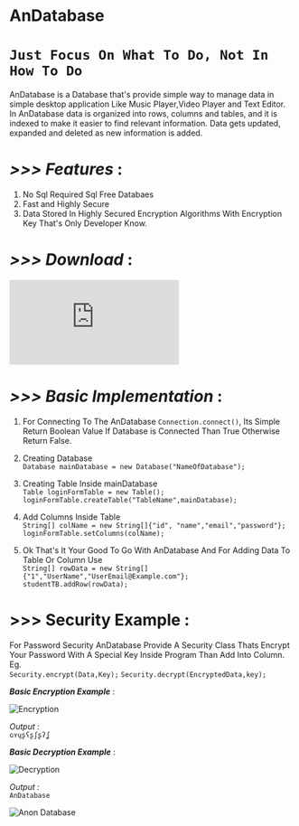 # AnDatabase

# `Just Focus On What To Do, Not In How To Do`


AnDatabase is a Database that's provide simple way to manage data in simple desktop application Like Music Player,Video Player and Text Editor.
In AnDatabase data is organized into rows, columns and tables, and it is indexed to make it easier to find relevant information. Data gets updated, expanded and deleted as new information is added.


# _>>> Features_ : 
 1. No Sql Required Sql Free Databaes
 2. Fast and Highly Secure 
 3. Data Stored In Highly Secured Encryption Algorithms With Encryption Key That's Only Developer Know.
 
# _>>> Download_ :   
![AnDatabase v2.0.jar](https://github.com/anongrp/AnDatabase/raw/master/AN%20Database.jar)
 
# _>>> Basic Implementation_ :
 
 1. For Connecting To The AnDatabase
 `Connection.connect()`, Its Simple Return Boolean Value If Database is Connected Than True Otherwise Return False.
 2. Creating Database  
 `Database mainDatabase = new Database("NameOfDatabase");` 
 3. Creating Table Inside mainDatabase  
 `Table loginFormTable = new Table();`  
 `loginFormTable.createTable("TableName",mainDatabase);`
 
 4. Add Columns Inside Table  
 `String[] colName = new String[]{"id", "name","email","password"};`  
 `loginFormTable.setColumns(colName);`
 
 5. Ok That's It Your Good To Go With AnDatabase And For Adding Data To Table Or Column Use  
 `String[] rowData = new String[]{"1","UserName","UserEmail@Example.com"};`  
 `studentTB.addRow(rowData);`   
 
 # >>> Security Example : 

For Password Security AnDatabase Provide A Security Class Thats Encrypt Your Password With A Special Key Inside Program Than Add Into Column.  
Eg.  
     `Security.encrypt(Data,Key);`
     `Security.decrypt(EncryptedData,key);`

_**Basic Encryption Example**_ : 
 
![Encryption](https://raw.githubusercontent.com/anongrp/AnDatabase/master/images/Untitled-2.png)

_Output :_  
```ɢʏɥʂʕʂʃʂʔʆ```

_**Basic Decryption Example**_ : 
 
![Decryption](https://raw.githubusercontent.com/anongrp/AnDatabase/master/images/Untitled-1.png)

_Output :_  
```AnDatabase```    


 
![Anon Database](https://github.com/Anikesh1999/AnDatabase/blob/master/images/AnonDatabase.png)
